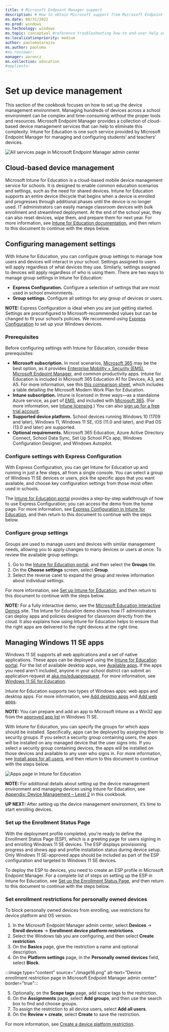 ```yaml
---
title: # Microsoft Endpoint Manager support
description: # How to obtain Microsoft support from Microsoft Endpoint Manager admin center.
ms.date: 08/31/2022
ms.prod: windows
ms.technology: windows
ms.topic: conceptual #reference troubleshooting how-to end-user-help overview (more in contrib guide)
ms.localizationpriority: medium
author: paolomatarazzo
ms.author: paoloma
#ms.reviewer: 
manager: aaroncz
ms.collection: education
#appliesto:
---
```


# Set up device management

This section of the cookbook focuses on how to set up the device management environment. Managing hundreds of devices across a school environment can be complex and time-consuming without the proper tools and resources. Microsoft Endpoint Manager provides a collection of cloud-based device management services that can help to eliminate this complexity. Intune for Education is one such service provided by Microsoft Endpoint Manager for managing and configuring students’ and teachers’ devices.

![All services page in Microsoft Endpoint Manager admin center](./image4.png)

## Cloud-based device management

Microsoft Intune for Education is a cloud-based mobile device management service for schools. It is designed to enable common education scenarios and settings, such as the need for shared devices. Intune for Education supports an entire device lifecycle that begins when a device is enrolled and progresses through additional phases until the device is no longer used. IT administrators can easily manage classroom devices with bulk enrollment and streamlined deployment. At the end of the school year, they can also reset devices, wipe them, and prepare them for next year. For more information, see [Intune for Education documentation](https://docs.microsoft.com/en-us/intune-education/what-is-intune-for-education), and then return to this document to continue with the steps below. 

## Configuring management settings

With Intune for Education, you can configure group settings to manage how users and devices will interact in your school. Settings assigned to users will apply regardless of what devices they use. Similarly, settings assigned to devices will apply regardless of who is using them. There are two ways to manage group settings in Intune for Education:

- **Express Configuration.** Configure a selection of settings that are most used in school environments. 
- **Group settings.** Configure all settings for any group of devices or users.

**NOTE:** Express Configuration is ideal when you are just getting started. Settings are preconfigured to Microsoft-recommended values but can be changed to fit your school’s policies. We recommend using [Express Configuration](https://docs.microsoft.com/en-us/intune-education/express-configuration-intune-edu) to set up your Windows devices.

### Prerequisites

Before configuring settings with Intune for Education, consider these prerequisites: 

- **Microsoft subscription.** In most scenarios, [Microsoft 365](https://www.microsoft.com/licensing/product-licensing/microsoft-365-enterprise) may be the best option, as it provides [Enterprise Mobility + Security (EMS)](https://www.microsoft.com/microsoft-365/enterprise-mobility-security), [Microsoft Endpoint Manager](https://docs.microsoft.com/en-us/mem/endpoint-manager-overview), and common productivity apps. Intune for Education is included in Microsoft 365 Education A1 for Devices, A3, and A5. For more information, see this [this comparison sheet](https://edudownloads.azureedge.net/msdownloads/Microsoft-Modern-Work-Plan-Comparison-Education_11-2021.pdf), which includes a table detailing the Microsoft Modern Work Plan for Education. 
- **Intune subscription.** Intune is licensed in three ways—as a standalone Azure service, as part of [EMS](https://www.microsoft.com/microsoft-365/enterprise-mobility-security), and included with [Microsoft 365](https://www.microsoft.com/licensing/product-licensing/microsoft-365-enterprise). (For more information, see [Intune licensing](https://docs.microsoft.com/en-us/mem/intune/fundamentals/licenses).) You can also [sign up for a free trial account](https://docs.microsoft.com/en-us/mem/intune/fundamentals/free-trial-sign-up).
- **Supported device platform.** School devices running Windows 10 (1709 and later), Windows 11, Windows 11 SE, iOS (11.0 and later), and iPad OS (13.0 and later) are supported.
- **Optional requirements.** Microsoft 365 Education, Azure Active Directory Connect, School Data Sync, Set Up School PCs app, Windows Configuration Designer, and Windows Autopilot.

### Configure settings with Express Configuration

With Express Configuration, you can get Intune for Education up and running in just a few steps, all from a single console. You can select a group of Windows 11 SE devices or users, pick the specific apps that you want available, and choose key configuration settings from those most often used in schools. 

The [Intune for Education portal](https://intuneeducation.portal.azure.com/) provides a step-by-step walkthrough of how to use Express Configuration; you can access the demo from the home page. For more information, see [Express Configuration in Intune for Education](https://docs.microsoft.com/en-us/intune-education/express-configuration-intune-edu), and then return to this document to continue with the steps below. 

### Configure group settings

Groups are used to manage users and devices with similar management needs, allowing you to apply changes to many devices or users at once. To review the available group settings:

1. Go to the [Intune for Education portal](https://intuneeducation.portal.azure.com/), and then select the **Groups** tile. 
1. On the **Choose settings** screen, select **Group**.
1. Select the reverse caret to expand the group and review information about individual settings. 

For more information, see [Set up Intune for Education](https://docs.microsoft.com/en-us/microsoft-365/education/deploy/use-intune-for-education), and then return to this document to continue with the steps below. 

**NOTE:** For a fully interactive demo, see the [Microsoft Education Interactive Demos](https://www.microsoft.com/en-us/education/interactive-demos/deploy-apps-and-policies) site. The Intune for Education demo shows how IT administrators can deploy apps and policies designed for classroom directly from the cloud. It also explains how using Intune for Education helps to ensure that the right apps are delivered to the right devices at the right time.

## Managing Windows 11 SE apps

Windows 11 SE supports all web applications and a set of native applications. These apps can be deployed using the [Intune for Education portal](https://intuneeducation.portal.azure.com/). For the list of available desktop apps, see [Available apps](https://docs.microsoft.com/en-us/education/windows/windows-11-se-overview). If the apps you need aren’t included, anyone in your school district can submit an application request at [aka.ms/eduapprequest](https://aka.ms/eduapprequest). For more information, see [Windows 11 SE for Education](https://docs.microsoft.com/en-us/education/windows/windows-11-se-overview).

Intune for Education supports two types of Windows apps: web apps and desktop apps. For more information, see [Add desktop apps](https://docs.microsoft.com/en-us/intune-education/add-desktop-apps-edu) and [Add web apps](https://docs.microsoft.com/en-us/intune-education/add-web-apps-edu).

**NOTE:** You can prepare and add an app to Microsoft Intune as a Win32 app from the [approved app list](https://docs.microsoft.com/en-us/education/windows/windows-11-se-overview) in Windows 11 SE.

With Intune for Education, you can specify the groups for which apps should be installed. Specifically, apps can be deployed by assigning them to security groups. If you select a security group containing users, the apps will be installed on any managed device that the user signs into. If you select a security group containing devices, the apps will be installed on those devices and available to any user who signs in. For more information, see [Install apps for all users](https://docs.microsoft.com/en-us/microsoft-365/education/deploy/use-intune-for-education), and then return to this document to continue with the steps below. 

![Apps page in Intune for Education](./image5.png)

**NOTE:** For additional details about setting up the device management environment and managing devices using Intune for Education, see [Appendix: Device Management – Level 2](#) in this cookbook.

**UP NEXT:** After setting up the device management environment, it’s time to start enrolling devices.


### Set up the Enrollment Status Page

With the deployment profile completed, you’re ready to define the Enrollment Status Page (ESP), which is a greeting page for users signing in and enrolling Windows 11 SE devices. The ESP displays provisioning progress and shows app and profile installation status during device setup. Only Windows 11 SE-approved apps should be included as part of the ESP configuration and targeted to Windows 11 SE devices.

To deploy the ESP to devices, you need to create an ESP profile in Microsoft Endpoint Manager. For a complete list of steps on setting up the ESP in Intune for Education, see [Set up the Enrollment Status Page](https://docs.microsoft.com/en-us/mem/intune/enrollment/windows-enrollment-status), and then return to this document to continue with the steps below.

### Set enrollment restrictions for personally owned devices

To block personally owned devices from enrolling, use restrictions for device platform and OS version.

1. In the Microsoft Endpoint Manager admin center, select **Devices** → **Enroll devices** → **Enrollment device platform restrictions**. 
1. Select the Windows tab you are configuring, and then select **Create restriction**. 
1. On the **Basics** page, give the restriction a name and optional description. 
1. On the **Platform settings** page, in the **Personally owned devices** field, select **Block**.

:::image type="content" source="./image16.png" alt-text="Device enrollment restriction page in Microsoft Endpoint Manager admin center" border="true":::

5. Optionally, on the **Scope tags** page, add scope tags to the restriction. 
1. On the **Assignments** page, select **Add groups**, and then use the search box to find and choose groups. 
1. To assign the restriction to all device users, select **Add all users**.
1. On the **Review + create**, select **Create** to save the restriction.

For more information, see [Create a device platform restriction](https://docs.microsoft.com/en-us/mem/intune/enrollment/enrollment-restrictions-set).